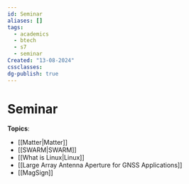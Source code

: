 ```yaml
---
id: Seminar
aliases: []
tags:
  - academics
  - btech
  - s7
  - seminar
Created: "13-08-2024"
cssclasses: 
dg-publish: true
---
```

# Seminar

**Topics**:

- [[Matter|Matter]]
- [[SWARM|SWARM]]
- [[What is Linux|Linux]]
- [[Large Array Antenna Aperture for GNSS Applications]]
- [[MagSign]]
